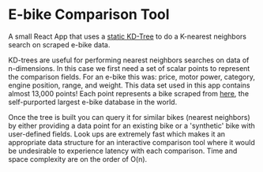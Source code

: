 
# E-bike Comparison Tool

A small React App that uses a [static KD-Tree](https://github.com/mikolalysenko/static-kdtree) to do a K-nearest neighbors search on scraped e-bike data.

KD-trees are useful for performing nearest neighbors searches on data of n-dimensions. In this case we first need a set of scalar points to represent the comparison fields. For an e-bike this was: price, motor power, category, engine position, range, and weight. This data set used in this app contains almost 13,000 points! Each point represents a bike scraped from [here](https://www.greenfinder.de/e-bikes/models/), the self-purported largest e-bike database in the world.

Once the tree is built you can query it for similar bikes (nearest neighbors) by either providing a data point for an existing bike or a 'synthetic' bike with user-defined fields. Look ups are extremely fast which makes it an appropriate data structure for an interactive comparison tool where it would be undesirable to experience latency with each comparison. Time and space complexity are on the order of O(n).

